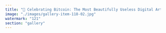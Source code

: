 ```yaml
---
title: "🎉 Celebrating Bitcoin: The Most Beautifully Useless Digital Artifact Ever Created! 🎉<br /><br />Bitcoin, you magnificent cryptographic bauble. Like a shimmering screen saver in the museum of human ambition, you have no obligation to utility. Your greatest resonance is in your refusal to change—pure, untouchable, gleaming in the void. <br /><br />You absorb energy, attention, and speculation as if they were the point itself. Art for art’s sake—code for code’s sake. You remind us that sometimes the value of a thing lies in its spectacle, its permanence, its splendid inertia.<br /><br />Let’s toast to Bitcoin, the digital snow globe we never needed but cannot stop gazing into. Useless? Perhaps. Joyful? Absolutely.<br /><br /><br />#Bitcoin <br />#DigitalArtifact <br />#JoyOfUselessness <br />#Spectacle <br />#ImmutableArt"
image: "./images/gallery-item-118-02.jpg"
watermark: "121"
section: "gallery"
---
```

